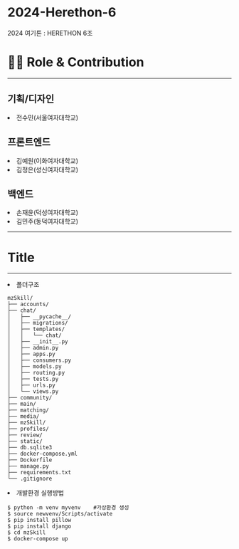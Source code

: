 # 2024-Herethon-6
2024 여기톤 : HERETHON 6조


<h1>👨‍💻 Role & Contribution</h1>
<hr>
<h2>기획/디자인</h2>

<li>전수민(서울여자대학교)</li>

<h2>프론트엔드</h2>

<li>김예원(이화여자대학교)</li>
<li>김정은(성신여자대학교)</li>

<h2>백엔드</h2>

<li>손재윤(덕성여자대학교)</li>
<li>김민주(동덕여자대학교)</li>

<hr>
<h1>Title</h1>

<hr>
<li>폴더구조</li>

```
mzSkill/
├── accounts/
├── chat/
│   ├── __pycache__/
│   ├── migrations/
│   ├── templates/
│   │   └── chat/
│   ├── __init__.py
│   ├── admin.py
│   ├── apps.py
│   ├── consumers.py
│   ├── models.py
│   ├── routing.py
│   ├── tests.py
│   ├── urls.py
│   └── views.py
├── community/
├── main/
├── matching/
├── media/
├── mzSkill/
├── profiles/
├── review/
├── static/
├── db.sqlite3
├── docker-compose.yml
├── Dockerfile
├── manage.py
├── requirements.txt
└── .gitignore
```


<li>개발환경 실행방법</li>

```
$ python -m venv myvenv    #가상환경 생성
$ source newvenv/Scripts/activate
$ pip install pillow
$ pip install django
$ cd mzSkill
$ docker-compose up
```


